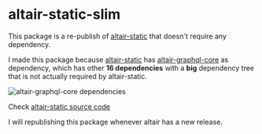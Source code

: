 # altair-static-slim

This package is a re-publish of [altair-static](http://npm.im/altair-static) that doesn't require any dependency.

I made this package because [altair-static](https://npm.im/altair-static) has [altair-graphql-core](https://npm.im/altair-graphql-core) as dependency, which has other __16 dependencies__ with a __big__ dependency tree that is not actually required by altair-static.

![altair-graphql-core dependencies](https://i.imgur.com/w1EQ28l.png)


Check [altair-static source code](https://github.com/altair-graphql/altair/tree/staging/packages/altair-static)


I will republishing this package whenever altair has a new release.


